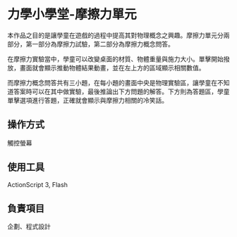 # 力學小學堂-摩擦力單元

本作品之目的是讓學童在遊戲的過程中提高其對物理概念之興趣。摩擦力單元分兩部分，第一部分為摩擦力試驗，第二部分為摩擦力概念問答。

在摩擦力實驗當中，學童可以改變桌面的材質、物體重量與施力大小。單擊開始撥放，畫面就會顯示推動物體結果動畫，並在左上方的區域顯示相關數值。

而摩擦力概念問答共有三小題，在每小題的畫面中央是物理實驗區，讓學童在不知道答案時可以在其中做實驗，最後推論出下方問題的解答。下方則為答題區，學童單擊選項進行答題，正確就會顯示與摩擦力相關的冷笑話。

## 操作方式

觸控螢幕	

## 使用工具

ActionScript 3, Flash

## 負責項目

企劃、程式設計


